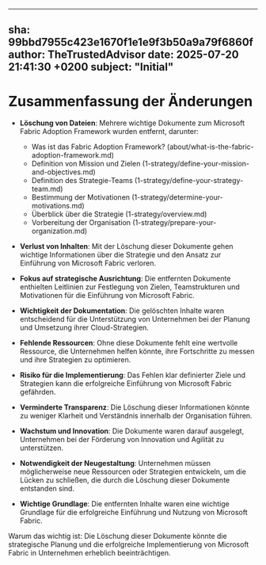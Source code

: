 ---
  sha: 99bbd7955c423e1670f1e1e9f3b50a9a79f6860f
  author: TheTrustedAdvisor
  date: 2025-07-20 21:41:30 +0200
  subject: "Initial"
  ---

  # Zusammenfassung der Änderungen

- **Löschung von Dateien**: Mehrere wichtige Dokumente zum Microsoft Fabric Adoption Framework wurden entfernt, darunter:
  - Was ist das Fabric Adoption Framework? (about/what-is-the-fabric-adoption-framework.md)
  - Definition von Mission und Zielen (1-strategy/define-your-mission-and-objectives.md)
  - Definition des Strategie-Teams (1-strategy/define-your-strategy-team.md)
  - Bestimmung der Motivationen (1-strategy/determine-your-motivations.md)
  - Überblick über die Strategie (1-strategy/overview.md)
  - Vorbereitung der Organisation (1-strategy/prepare-your-organization.md)

- **Verlust von Inhalten**: Mit der Löschung dieser Dokumente gehen wichtige Informationen über die Strategie und den Ansatz zur Einführung von Microsoft Fabric verloren.

- **Fokus auf strategische Ausrichtung**: Die entfernten Dokumente enthielten Leitlinien zur Festlegung von Zielen, Teamstrukturen und Motivationen für die Einführung von Microsoft Fabric.

- **Wichtigkeit der Dokumentation**: Die gelöschten Inhalte waren entscheidend für die Unterstützung von Unternehmen bei der Planung und Umsetzung ihrer Cloud-Strategien.

- **Fehlende Ressourcen**: Ohne diese Dokumente fehlt eine wertvolle Ressource, die Unternehmen helfen könnte, ihre Fortschritte zu messen und ihre Strategien zu optimieren.

- **Risiko für die Implementierung**: Das Fehlen klar definierter Ziele und Strategien kann die erfolgreiche Einführung von Microsoft Fabric gefährden.

- **Verminderte Transparenz**: Die Löschung dieser Informationen könnte zu weniger Klarheit und Verständnis innerhalb der Organisation führen.

- **Wachstum und Innovation**: Die Dokumente waren darauf ausgelegt, Unternehmen bei der Förderung von Innovation und Agilität zu unterstützen.

- **Notwendigkeit der Neugestaltung**: Unternehmen müssen möglicherweise neue Ressourcen oder Strategien entwickeln, um die Lücken zu schließen, die durch die Löschung dieser Dokumente entstanden sind.

- **Wichtige Grundlage**: Die entfernten Inhalte waren eine wichtige Grundlage für die erfolgreiche Einführung und Nutzung von Microsoft Fabric.

Warum das wichtig ist: Die Löschung dieser Dokumente könnte die strategische Planung und die erfolgreiche Implementierung von Microsoft Fabric in Unternehmen erheblich beeinträchtigen.
